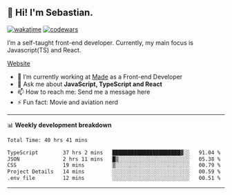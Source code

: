 ## 👋 Hi! I'm Sebastian.

[![wakatime](https://wakatime.com/badge/user/df0036c6-328a-4a39-be9b-e49417ed22a1.svg)](https://wakatime.com/@df0036c6-328a-4a39-be9b-e49417ed22a1)
[![codewars](https://www.codewars.com/users/sebavuye/badges/small)](https://www.codewars.com/users/sebavuye)

I’m a self-taught front-end developer. Currently, my main focus is Javascript(TS) and React.

[Website](https://sebastianvuye.be)

- 🔭 I’m currently working at [Made](https://made.be/) as a Front-end Developer
- 💬 Ask me about **JavaScript, TypeScript and React**
- 📫 How to reach me: Send me a message here
- ⚡ Fun fact: Movie and aviation nerd

-------

📊 **Weekly development breakdown**

<!--START_SECTION:waka-->

```txt
Total Time: 40 hrs 41 mins

TypeScript        37 hrs 2 mins   ██████████████████████▓░░   91.04 %
JSON              2 hrs 11 mins   █▒░░░░░░░░░░░░░░░░░░░░░░░   05.38 %
CSS               19 mins         ▒░░░░░░░░░░░░░░░░░░░░░░░░   00.79 %
Project Details   14 mins         ░░░░░░░░░░░░░░░░░░░░░░░░░   00.59 %
.env file         12 mins         ░░░░░░░░░░░░░░░░░░░░░░░░░   00.51 %
```

<!--END_SECTION:waka-->
-------
